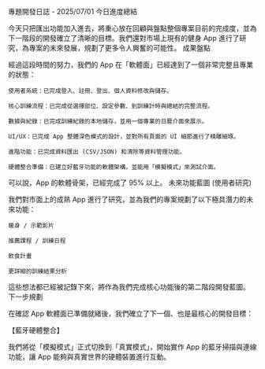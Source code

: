 專題開發日誌 - 2025/07/01
今日進度總結

今天只把匯出功能加入進去，將重心放在回顧與盤點整個專案目前的完成度，並為下一階段的開發確立了清晰的目標。我們還對市場上現有的健身 App 進行了研究，為專案的未來發展，規劃了更多令人興奮的可能性。
成果盤點

經過這段時間的努力，我們的 App 在「軟體面」已經達到了一個非常完整且專業的狀態：

    使用者系統：已完成登入、註冊、登出、個人資料修改與儲存。

    核心訓練流程：已完成從選擇部位、設定參數、到訓練計時與總結的完整流程。

    數據與紀錄：已完成訓練紀錄的本地儲存，並用一個專業的日曆介面來展示。

    UI/UX：已完成 App 整體深色模式的設計，並對所有頁面的 UI 細節進行了精雕細琢。

    進階功能：已完成資料匯出 (CSV/JSON) 和清除等資料管理功能。

    硬體整合準備：已建立好藍牙功能的軟體架構，並能用「模擬模式」來測試介面。

可以說，App 的軟體骨架，已經完成了 95% 以上。
未來功能藍圖 (使用者研究)

我們對市面上的成熟 App 進行了研究，並為我們的專案規劃了以下極具潛力的未來功能：

    暖身 / 示範影片

    推薦課程 / 訓練日程

    飲食計畫

    更詳細的訓練結果分析

這些想法都已經被記錄下來，將作為我們完成核心功能後的第二階段開發藍圖。
下一步規劃

在確認 App 軟體面已準備就緒後，我們確立了下一個、也是最核心的開發目標：

【藍牙硬體整合】

我們將從「模擬模式」正式切換到「真實模式」，開始實作 App 的藍牙掃描與連線功能，讓 App 能夠與真實世界的硬體裝置進行互動。